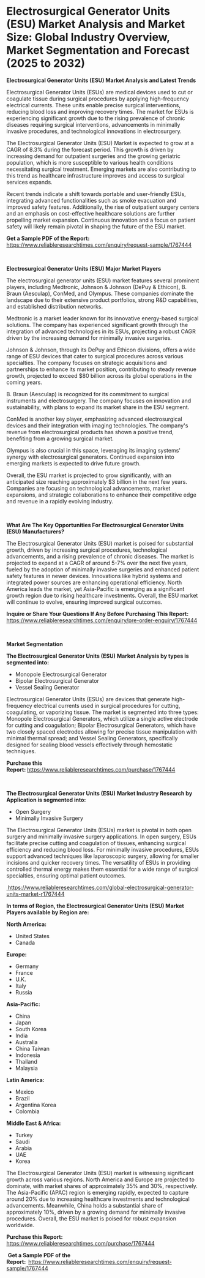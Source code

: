 <p><h1>Electrosurgical Generator Units (ESU) Market Analysis and Market Size: Global Industry Overview, Market Segmentation and Forecast (2025 to 2032)</h1></p><p><strong>Electrosurgical Generator Units (ESU) Market Analysis and Latest Trends</strong></p>
<p><p>Electrosurgical Generator Units (ESUs) are medical devices used to cut or coagulate tissue during surgical procedures by applying high-frequency electrical currents. These units enable precise surgical interventions, reducing blood loss and improving recovery times. The market for ESUs is experiencing significant growth due to the rising prevalence of chronic diseases requiring surgical interventions, advancements in minimally invasive procedures, and technological innovations in electrosurgery.</p><p>The Electrosurgical Generator Units (ESU) Market is expected to grow at a CAGR of 8.3% during the forecast period. This growth is driven by increasing demand for outpatient surgeries and the growing geriatric population, which is more susceptible to various health conditions necessitating surgical treatment. Emerging markets are also contributing to this trend as healthcare infrastructure improves and access to surgical services expands.</p><p>Recent trends indicate a shift towards portable and user-friendly ESUs, integrating advanced functionalities such as smoke evacuation and improved safety features. Additionally, the rise of outpatient surgery centers and an emphasis on cost-effective healthcare solutions are further propelling market expansion. Continuous innovation and a focus on patient safety will likely remain pivotal in shaping the future of the ESU market.</p></p>
<p><strong>Get a Sample PDF of the Report:&nbsp;</strong> <a href="https://www.reliableresearchtimes.com/enquiry/request-sample/1767444?utm_campaign=3110&utm_medium=2&utm_source=Github&utm_content=ia&utm_term=14042025&utm_id=electrosurgical-generator-units-esu">https://www.reliableresearchtimes.com/enquiry/request-sample/1767444</a></p>
<p>&nbsp;</p>
<p><strong>Electrosurgical Generator Units (ESU) Major Market Players</strong></p>
<p><p>The electrosurgical generator units (ESU) market features several prominent players, including Medtronic, Johnson & Johnson (DePuy & Ethicon), B. Braun (Aesculap), ConMed, and Olympus. These companies dominate the landscape due to their extensive product portfolios, strong R&D capabilities, and established distribution networks.</p><p>Medtronic is a market leader known for its innovative energy-based surgical solutions. The company has experienced significant growth through the integration of advanced technologies in its ESUs, projecting a robust CAGR driven by the increasing demand for minimally invasive surgeries.</p><p>Johnson & Johnson, through its DePuy and Ethicon divisions, offers a wide range of ESU devices that cater to surgical procedures across various specialties. The company focuses on strategic acquisitions and partnerships to enhance its market position, contributing to steady revenue growth, projected to exceed $80 billion across its global operations in the coming years.</p><p>B. Braun (Aesculap) is recognized for its commitment to surgical instruments and electrosurgery. The company focuses on innovation and sustainability, with plans to expand its market share in the ESU segment. </p><p>ConMed is another key player, emphasizing advanced electrosurgical devices and their integration with imaging technologies. The company's revenue from electrosurgical products has shown a positive trend, benefiting from a growing surgical market.</p><p>Olympus is also crucial in this space, leveraging its imaging systems' synergy with electrosurgical generators. Continued expansion into emerging markets is expected to drive future growth.</p><p>Overall, the ESU market is projected to grow significantly, with an anticipated size reaching approximately $3 billion in the next few years. Companies are focusing on technological advancements, market expansions, and strategic collaborations to enhance their competitive edge and revenue in a rapidly evolving industry.</p></p>
<p>&nbsp;</p>
<p><strong>What Are The Key Opportunities For Electrosurgical Generator Units (ESU) Manufacturers?</strong></p>
<p><p>The Electrosurgical Generator Units (ESU) market is poised for substantial growth, driven by increasing surgical procedures, technological advancements, and a rising prevalence of chronic diseases. The market is projected to expand at a CAGR of around 5-7% over the next five years, fueled by the adoption of minimally invasive surgeries and enhanced patient safety features in newer devices. Innovations like hybrid systems and integrated power sources are enhancing operational efficiency. North America leads the market, yet Asia-Pacific is emerging as a significant growth region due to rising healthcare investments. Overall, the ESU market will continue to evolve, ensuring improved surgical outcomes.</p></p>
<p><strong>Inquire or Share Your Questions If Any Before Purchasing This Report:</strong> <a href="https://www.reliableresearchtimes.com/enquiry/pre-order-enquiry/1767444?utm_campaign=3110&utm_medium=2&utm_source=Github&utm_content=ia&utm_term=14042025&utm_id=electrosurgical-generator-units-esu">https://www.reliableresearchtimes.com/enquiry/pre-order-enquiry/1767444</a></p>
<p>&nbsp;</p>
<p><strong>Market Segmentation</strong></p>
<p><strong>The Electrosurgical Generator Units (ESU) Market Analysis by types is segmented into:</strong></p>
<p><ul><li>Monopole Electrosurgical Generator</li><li>Bipolar Electrosurgical Generator</li><li>Vessel Sealing Generator</li></ul></p>
<p><p>Electrosurgical Generator Units (ESUs) are devices that generate high-frequency electrical currents used in surgical procedures for cutting, coagulating, or vaporizing tissue. The market is segmented into three types: Monopole Electrosurgical Generators, which utilize a single active electrode for cutting and coagulation; Bipolar Electrosurgical Generators, which have two closely spaced electrodes allowing for precise tissue manipulation with minimal thermal spread; and Vessel Sealing Generators, specifically designed for sealing blood vessels effectively through hemostatic techniques.</p></p>
<p><strong>Purchase this Report:&nbsp;</strong><a href="https://www.reliableresearchtimes.com/purchase/1767444?utm_campaign=3110&utm_medium=2&utm_source=Github&utm_content=ia&utm_term=14042025&utm_id=electrosurgical-generator-units-esu">https://www.reliableresearchtimes.com/purchase/1767444</a></p>
<p>&nbsp;</p>
<p><strong>The Electrosurgical Generator Units (ESU) Market Industry Research by Application is segmented into:</strong></p>
<p><ul><li>Open Surgery</li><li>Minimally Invasive Surgery</li></ul></p>
<p><p>The Electrosurgical Generator Units (ESUs) market is pivotal in both open surgery and minimally invasive surgery applications. In open surgery, ESUs facilitate precise cutting and coagulation of tissues, enhancing surgical efficiency and reducing blood loss. For minimally invasive procedures, ESUs support advanced techniques like laparoscopic surgery, allowing for smaller incisions and quicker recovery times. The versatility of ESUs in providing controlled thermal energy makes them essential for a wide range of surgical specialties, ensuring optimal patient outcomes.</p></p>
<p><a href="https://www.reliableresearchtimes.com/global-electrosurgical-generator-units-market-r1767444?utm_campaign=3110&utm_medium=2&utm_source=Github&utm_content=ia&utm_term=14042025&utm_id=electrosurgical-generator-units-esu">&nbsp;https://www.reliableresearchtimes.com/global-electrosurgical-generator-units-market-r1767444</a></p>
<p><strong>In terms of Region, the Electrosurgical Generator Units (ESU) Market Players available by Region are:</strong></p>
<p>
    <p> <strong> North America: </strong>
        <ul>
            <li>United States</li>
            <li>Canada</li>
        </ul>
        </p> 
    <p> <strong> Europe: </strong>
        <ul>
            <li>Germany</li>
            <li>France</li>
            <li>U.K.</li>
            <li>Italy</li>
            <li>Russia</li>
        </ul>
        </p> 
    <p> <strong> Asia-Pacific: </strong>
        <ul>
            <li>China</li>
            <li>Japan</li>
            <li>South Korea</li>
            <li>India</li>
            <li>Australia</li>
            <li>China Taiwan</li>
            <li>Indonesia</li>
            <li>Thailand</li>
            <li>Malaysia</li>
        </ul>
        </p> 
    <p> <strong> Latin America: </strong>
        <ul>
            <li>Mexico</li>
            <li>Brazil</li>
            <li>Argentina Korea</li>
            <li>Colombia</li>
        </ul>
        </p> 
    <p> <strong> Middle East & Africa: </strong>
        <ul>
            <li>Turkey</li>
            <li>Saudi</li>
            <li>Arabia</li>
            <li>UAE</li>
            <li>Korea</li>
        </ul>
    </p>
    </p>
<p><p>The Electrosurgical Generator Units (ESU) market is witnessing significant growth across various regions. North America and Europe are projected to dominate, with market shares of approximately 35% and 30%, respectively. The Asia-Pacific (APAC) region is emerging rapidly, expected to capture around 20% due to increasing healthcare investments and technological advancements. Meanwhile, China holds a substantial share of approximately 10%, driven by a growing demand for minimally invasive procedures. Overall, the ESU market is poised for robust expansion worldwide.</p></p>
<p><strong>Purchase this Report: </strong><a href="https://www.reliableresearchtimes.com/purchase/1767444?utm_campaign=3110&utm_medium=2&utm_source=Github&utm_content=ia&utm_term=14042025&utm_id=electrosurgical-generator-units-esu">https://www.reliableresearchtimes.com/purchase/1767444</a></p>
<p>&nbsp;<strong>Get a Sample PDF of the Report:&nbsp;&nbsp;</strong><a href="https://www.reliableresearchtimes.com/enquiry/request-sample/1767444?utm_campaign=3110&utm_medium=2&utm_source=Github&utm_content=ia&utm_term=14042025&utm_id=electrosurgical-generator-units-esu">https://www.reliableresearchtimes.com/enquiry/request-sample/1767444</a></p>
<p><strong></strong></p>
<p><p></p><p></p><p></p></p>
